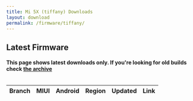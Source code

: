 ```yaml
---
title: Mi 5X (tiffany) Downloads
layout: download
permalink: /firmware/tiffany/
---
```


## Latest Firmware
#### This page shows latest downloads only. If you're looking for old builds check [the archive](/archive/firmware/tiffany/)


<div style="overflow-x:auto;">
<table id="firmware" class="compact row-border" style="width:100%">
    <thead>
        <tr>
            <th>Branch</th>
            <th>MIUI</th>
            <th>Android</th>
            <th>Region</th>
            <th>Updated</th>
            <th>Link</th>
        </tr>
    </thead>
    <script>loadFirmwareDownloads('tiffany', 'latest')</script>
</table>
</div>
